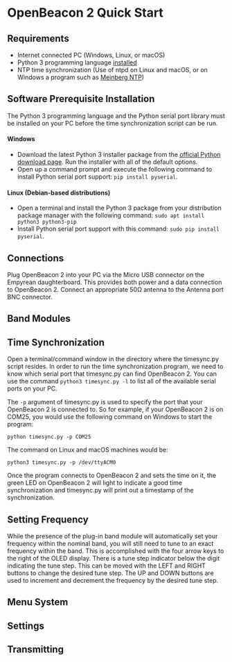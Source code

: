OpenBeacon 2 Quick Start
===========================

Requirements
------------

* Internet connected PC (Windows, Linux, or macOS)
* Python 3 programming language [installed](https://www.python.org/)
* NTP time synchronization (Use of ntpd on Linux and macOS, or on Windows a program such as [Meinberg NTP](https://www.meinbergglobal.com/english/sw/))

Software Prerequisite Installation
----------------------------------
The Python 3 programming language and the Python serial port library must be installed on your PC before the time synchronization script can be run.

#### Windows
* Download the latest Python 3 installer package from the [official Python download page](https://www.python.org/downloads/). Run the installer with all of the default options.
* Open up a command prompt and execute the following command to install Python serial port support:
`pip install pyserial`.

#### Linux (Debian-based distributions)
* Open a terminal and install the Python 3 package from your distribution package manager with the following command: `sudo apt install python3 python3-pip`
* Install Python serial port support with this command: `sudo pip install pyserial`.

Connections
-----------
Plug OpenBeacon 2 into your PC via the Micro USB connector on the Empyrean daughterboard. This provides both power and a data connection to OpenBeacon 2. Connect an appropriate 50&Omega; antenna to the Antenna port BNC connector.

Band Modules
------------

Time Synchronization
--------------------
Open a terminal/command window in the directory where the timesync.py script resides. In order to run the time synchronization program, we need to know which serial port that timesync.py can find OpenBeacon 2. You can use the command `python3 timesync.py -l` to list all of the available serial ports on your PC.

The `-p` argument of timesync.py is used to specify the port that your OpenBeacon 2 is connected to.  So for example, if your OpenBeacon 2 is on COM25, you would use the following command on Windows to start the program:

`python timesync.py -p COM25`

The command on Linux and macOS machines would be:

`python3 timesync.py -p /dev/ttyACM0`

Once the program connects to OpenBeacon 2 and sets the time on it, the green LED on OpenBeacon 2 will light to indicate a good time synchronization and timesync.py will print out a timestamp of the synchronization.

Setting Frequency
-----------------
While the presence of the plug-in band module will automatically set your frequency within the nominal band, you will still need to tune to an exact frequency within the band. This is accomplished with the four arrow keys to the right of the OLED display. There is a tune step indicator below the digit indicating the tune step. This can be moved with the LEFT and RIGHT buttons to change the desired tune step. The UP and DOWN buttons are used to increment and decrement the frequency by the desired tune step.

Menu System
-----------

Settings
--------

Transmitting
------------
